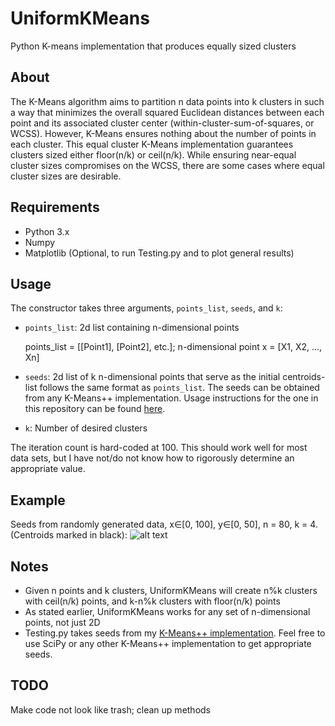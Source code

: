 # UniformKMeans
Python K-means implementation that produces equally sized clusters
## About
The K-Means algorithm aims to partition n data points into k clusters in such a way that minimizes the overall squared Euclidean distances between each point and its associated cluster center (within-cluster-sum-of-squares, or WCSS). However, K-Means ensures nothing about the number of points in each cluster. This equal cluster K-Means implementation guarantees clusters sized either floor(n/k) or ceil(n/k). While ensuring near-equal cluster sizes compromises on the WCSS, there are some cases where equal cluster sizes are desirable.
## Requirements
* Python 3.x
* Numpy
* Matplotlib (Optional, to run Testing.py and to plot general results)

## Usage
The constructor takes three arguments, ```points_list```, ```seeds```, and ```k```:
* ```points_list```: 2d list containing n-dimensional points

  points_list = [[Point1], [Point2], etc.]; n-dimensional point x = [X1, X2, ..., Xn]
* ```seeds```: 2d list of k n-dimensional points that serve as the initial centroids- list follows the same format as ```points_list```. The seeds can be obtained from any K-Means++ implementation. Usage instructions for the one in this repository can be found [here](https://github.com/JasonFuu/KMeansPlusPlus).
*  ```k```: Number of desired clusters

The iteration count is hard-coded at 100. This should work well for most data sets, but I have not/do not know how to rigorously determine an appropriate value.

## Example
Seeds from randomly generated data, x∈[0, 100], y∈[0, 50], n = 80, k = 4. (Centroids marked in black):
![alt text](https://github.com/JasonFuu/UniformKMeans/blob/master/Screenshots/figure_1.png)

## Notes
* Given n points and k clusters, UniformKMeans will create n%k clusters with ceil(n/k) points, and k-n%k clusters with floor(n/k) points
* As stated earlier, UniformKMeans works for any set of n-dimensional points, not just 2D
* Testing.py takes seeds from my [K-Means++ implementation](https://github.com/JasonFuu/KMeansPlusPlus). Feel free to use SciPy or any other K-Means++ implementation to get appropriate seeds.

## TODO 
Make code not look like trash; clean up methods
